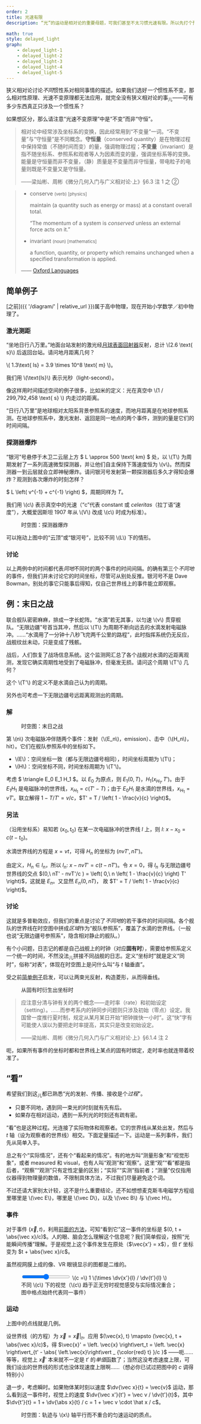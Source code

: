 ```yaml
---
order: 2
title: 光速有限
description: “光”的运动是相对论的重要母题，可我们甚至不太习惯光速有限。所以先打个预防针，在非相对论情形讨论讨论。

math: true
style: delayed_light
graph:
    - delayed_light-1
    - delayed_light-2
    - delayed_light-3
    - delayed_light-4
    - delayed_light-5
---
```


狭义相对论讨论*不同*惯性系对相同事情的描述。如果我们选好*一个*惯性系不变，那么相对性原理、光速不变原理都无法应用，就完全没有狭义相对论的事<sub>儿</sub>——可有多少东西真正只涉及一个惯性系？

<aside class='remark' markdown='1'>

如果想区分，那么请注意“光速不变原理”中是“不变”而非“守恒”。

> 相对论中经常涉及坐标系的变换，因此经常用到“不变量”一词。“不变量”与“守恒量”是不同概念。**守恒量**（conserved quantity）是在物理过程中保持常值（不随时间而变）的量，强调物理过程；**不变量**（invariant）是指不随坐标系、参照系和观者等人为因素而变的量，强调坐标系等的变换。能量是守恒量而非不变量，（静）质量是不变量而非守恒量，带电粒子的电量则既是不变量又是守恒量。
>
> <footer>——梁灿彬、周彬《微分几何入门与广义相对论·上》§6.3 注 1 之 ②</footer>

> -   conserve <small>(verb) \[physics\]</small>
>
>     maintain (a quantity such as energy or mass) at a constant overall total.
>
>     “The momentum of a system is <em lang='en'>conserved</em> unless an external force acts on it.”
>
> -   invariant <small>(noun) \[mathematics\]</small>
>
>     a function, quantity, or property which remains unchanged when a specified transformation is applied.
>
> <footer>—— <a lang='en' href='https://www.lexico.com/'>Oxford Languages</a></footer>

</aside>

## 简单例子

<span class='shady' markdown='1'>[之前]({{ '/diagram/' | relative_url }})属于高中物理，现在开始小学数学／初中物理了。</span>

### 激光测距

“坐地日行八万里。”地面台站发射的激光经[月球表面回射器](https://images.nasa.gov/details-as14-67-09386)反射，总计 \\(2.6 \\text{ s}\\) 后返回台站。请问地月距离几何？

\\( 1.3\\text{ ls} = 3.9 \\times 10^8 \\text{ m} \\)。

<aside class='remark'>
    <p>我们用 \(\text{ls}\) 表示光秒（light-second）。</p>
    <p>像这样用时间描述空间的例子很多，比如米的定义：光在真空中 \(1 / 299,792,458 \text{ s} \) 内走过的距离。</p>
</aside>

“日行八万里”是地球相对太阳系背景参照系的速度，而地月距离是在地球参照系测。在地球参照系中，激光发射、返回是同一地点的两个事件，测到的量是它们的时间间隔。

### 探测器爆炸

“银河”号悬停于木卫二云层上方 $ L \approx 500 \text{ km} $ 处，以 \\(T\\) 为周期发射了一系列高速微型探测器，并让他们自主保持下落速度恒为 \\(v\\)。然而探测器一到云层就会立即神秘爆炸。请问银河号发射第一颗探测器后多久才得知会爆炸？观测到各次爆炸的时刻怎样？

$ L \left( v^{-1} + c^{-1} \right) $，周期同样为 $T$。

<aside class='remark'>
    <p>我们用 \(c\) 表示真空中的光速（“c”代表 constant 或 <i lang='la'>celeritas</i>（拉丁语“速度”），大概爱因斯坦 1907 年从 \(V\) 改成 \(c\) 时成为标准）。</p>
</aside>

<figure>
    <div id='graph-1' class='jxgbox'></div>
    <figcaption>时空图：探测器爆炸</figcaption>
</figure>

<aside class='remark'>
    <p>可以拖动上图中的“云顶”或“银河号”，比较不同 \(L\) 下的情形。</p>
</aside>

### 讨论

以上两例中的时间都代表*同地*不同时的两个事件的时间间隔。的确有第三个*不同地*的事件，但我们并未讨论它的时间坐标，尽管可从别处反推。银河号不是 Dave Bowman，别处的事它只能事后得知，仅自己世界线上的事件能立即观察。

<!-- <aside class='remark'>
    <p>什么叫“事后”？</p>
</aside> -->

## 例：末日之战

联合舰队密密麻麻，排成一字长蛇阵。“水滴”若无其事，以匀速 \\(v\\) 贯穿舰队。“无限边疆”号首当其冲，然后以 \\(T\\) 为周期不断向远去的水滴发射电磁脉冲。……“水滴用了一分钟十八秒飞完两千公里的路程”，此时指挥系统仍无反应，战舰纹丝未动，只是变成了残骸。

战后，人们恢复了战场信息系统。这个监测网汇总了各个战舰对水滴的近距离观测，发现它确实周期性地受到了电磁脉冲，但毫发无损。请问这个周期 \\(T'\\) 几何？

<aside class='remark'>
    <p>这个 \(T'\) 的定义不是水滴自己认为的周期。</p>
    <p>另外也可考虑一下无限边疆号远距离观测出的周期。</p>
</aside>

### 解

<figure>
    <div id='graph-2' class='jxgbox'></div>
    <figcaption>时空图：末日之战</figcaption>
</figure>

第 \\(n\\) 次电磁脉冲伴随两个事件：发射（\\(E_n\\)，emission）、击中（\\(H_n\\)，hit）。它们在舰队参照系中的坐标如下。

-   \\(E\\)：空间坐标一致（都与无限边疆号相同），时间坐标周期为 \\(T\\)；
-   \\(H\\)：空间坐标不同，时间坐标周期为 \\(T'\\)。

考虑 $ \triangle E_0 E_1 H_1 $。以 $E_0$ 为原点，则 $E_1 (0, T)$，$H_1 (x_{H_1}, T')$。由于 $E_1 H_1$ 是电磁脉冲的世界线，$x_{H_1} = c (T'-T)$；由于 $E_0 H_!$ 是水滴的世界线，$x_{H_1} = v T'$。联立解得 $1 - T/T' = v/c$，$T' = T / \left( 1 - \frac{v}{c} \right)$。

### 另法

（沿用坐标系）易知若 $(x_0, t_0)$ 在某一次电磁脉冲的世界线 $l$ 上，则 $l:\ x-x_0 = c (t-t_0)$。

水滴世界线的方程是 $x = vt$，可得 $H_n$ 的坐标为 $(nvT', nT')$。

由定义，$H_n \in l_n$，所以 $l_n:\ x - nvT' = c (t - nT')$。令 $x=0$，得 $l_n$ 与无限边疆号世界线的交点 $(0,\ nT' - nvT'/c ) = \left( 0,\ n \left( 1 - \frac{v}{c} \right) T' \right)$，这就是 $E_n$。又显然 $E_n (0, nT)$， 故 $T' = T / \left( 1 - \frac{v}{c} \right)$。

### 讨论

这就是多普勒效应，但我们的重点是讨论了*不同地*的若干事件的时间间隔。各个舰队的世界线在时空图中拼成*区域*作为“舰队参照系”，覆盖了水滴的世界线。（一般也说“无限边疆号参照系”，隐含相对静止的舰队。）

有个小问题，日志记的都是自己战舰上的时钟（对应**固有时**），需要给参照系定义一个统一的时间，不然没法<sub>儿</sub>拼接不同战舰的日志。定义“坐标时”就是定义“同时”，俗称“对表”，体现在时空图上是问什么叫“与 $t$ 轴垂直”。

受之前[简单例子](#简单例子)启发，可以让两束光反射，构造菱形，从而得垂线。

<figure>
    <div id='graph-3' class='jxgbox'></div>
    <figcaption>从固有时衍生出坐标时</figcaption>
</figure>

<aside class='remark' markdown='1'>

> 应注意分清与钟有关的两个概念——走时率（rate）和初始设定（setting）。……而参考系内的钟同步问题则只涉及初始（零点）设定。我国曾一度推行夏时制，规定从某月某日开始“把钟拨快一小时”。这“快”字有可能使人误以为要把走时率提高，其实只是改变初始设定。
>
> <footer>——梁灿彬、周彬《微分几何入门与广义相对论·上》§6.1.4 注 2</footer>

呃，如果所有事件的坐标时都和世界线上某点的固有时绑定，走时率也就连带着校准了。

</aside>

## “看”

希望我们到这<sub>儿</sub>都已熟悉“光的发射、传播、接收是个*过程*”。

-   只要不同地，遇到同一束光的时刻就有先有后。
-   如果存在相对运动，遇到一系列光的时刻还有疏有密。

“看”也是这种过程。光连接了实际物体和观察者。它的世界线从某处出发，然后与 $t$ 轴（设为观察者的世界线）相交。下面定量描述一下。运动是一系列事件，我们先从简单入手。

<aside class='remark'>
    <p>总之有个“实际情况”，还有个“看起来的情况”。有的地方叫“测量形象”和“视觉形象”，或者 measured 和 visual，也有人叫“观测”和“观察”。这里“观”“看”都是指后者，“观察”“观测”只有定性定量的区别；“实际”“实测”指前者；“测量”仅仅指用仪器得到物理量的数值，不限制具体方法，不过我们尽量避免这个词。</p>
    <p>不过还请大家别太计较，这不是什么重要结论，还不如想想麦克斯韦电磁学方程组里哪里是 \(\vec E\)，哪里是 \(\vec D\)，以及 \(\vec B\) 与 \(\vec H\)。</p>
</aside>

### 事件

对于事件 $(\vec x, t)$，利用[前面的方法](#另法)，可知“看到它”这一事件的坐标是 $(0, t + \abs{\vec x}/c)$。人的眼、脑会怎么理解这个信息呢？我们简单假设，按照“光能瞬间传播”理解。于是视觉上这个事件发生在原处（$\vec{x'} = x$），但 $t'$ 坐标变为 $t + \abs{\vec x}/c$。

<aside class='remark'>
    <p>虽然视网膜上成的像、VR 眼镜显示的图都是二维的。</p>
</aside>

<figure>
    <div id='graph-4' class='jxgbox'></div>
    <div>
        <input type="range" name="graph-4-speed-of-light" id="graph-4-speed-of-light" min="0" max="1.57" step="0.01">
        <label for="graph-4-speed-of-light">\(c =\) <span class='value'>1</span> \(\times \dv{x'}{l} / \dv{t'}{l} \)</label>
    </div>
    <figcaption>不同 \(c\) 下的视觉（\(c\) 趋于正无穷时视觉感受与实际情况重合；图中格点始终代表同一事件）</figcaption>
</figure>

### 运动

上图中的点线就是几例。

设世界线（的方程）为 $\vec{x} = \left. \vec{x} \right\vert_t$。应用 $(\vec{x}, t) \mapsto (\vec{x}, t + \abs{\vec x}/c)$，得 $\vec{x}' = \left. \vec{x} \right\vert_t = \left. \vec{x} \right\vert_{t' - \abs{ \left.\vec{x}\right\vert _ {\color{red} t} }/c }$ ——呃……等等，视觉上 $\vec{x}'$ 本来就不一定是 $t'$ 的*单值*函数了；当然这没考虑速度上限，可我们设出的世界线的形式也没体现速度上限啊……（想必你已试过把图中的 $c$ 调得特别小）

退一步，考虑瞬时。如果物体某时刻以速度 $\dv{\vec x}{t} = \vec{v}$ 运动，那么看到这一事件时，视觉上的速度 $\dv{\vec x'}{t'} = \vec v / \dv{t'}{t}$，其中 $\dv{t'}{t} = 1 + \dv{\abs x}{t} / c = 1 + \vec v \cdot \hat x / c$。

<figure>
    <div id='graph-5'>
        <div id='graph-5-yx' class='jxgbox'></div>
        <div id='graph-5-yt' class='jxgbox'></div>
        <div id='graph-5-tx' class='jxgbox'></div>
    </div>
    <figcaption>时空图：轨迹与 \(x\) 轴平行而不重合的匀速运动的质点。</figcaption>
</figure>
